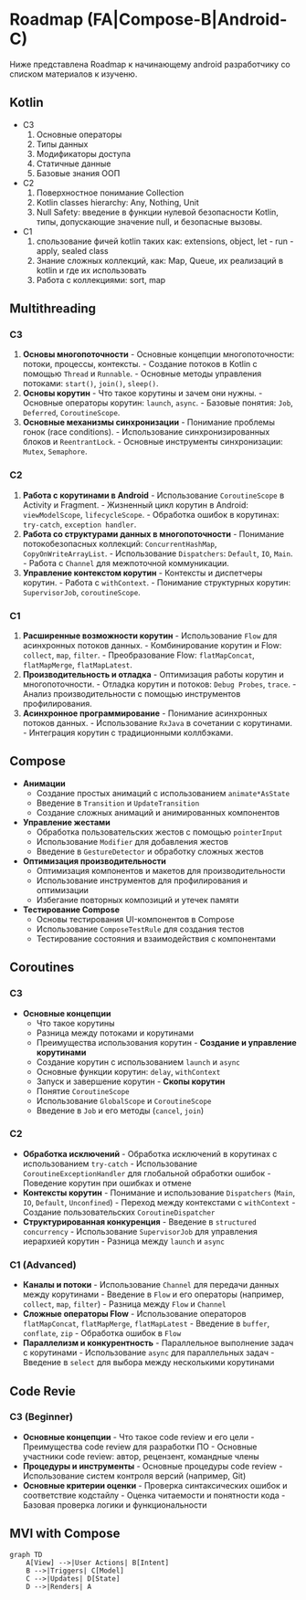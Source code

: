 # Roadmap (FA|Compose-B|Android-C)

Ниже представлена Roadmap к начинающему android разработчику со списком материалов к изученю.

## Kotlin

 - C3
	1.  Основные операторы
	2.  Типы данных
	3.  Модификаторы доступа
	4.  Статичные данные
	5.  Базовые знания ООП
- C2
	1.  Поверхностное понимание Collection
	2.  Kotlin classes hierarchy: Any, Nothing, Unit
	3.  Null Safety: введение в функции нулевой безопасности Kotlin, типы, допускающие значение null, и безопасные вызовы.
- C1 
	1.  спользование фичей kotlin таких как: extensions, object, let - run - apply, sealed class
	2.  Знание сложных коллекций, как: Map, Queue, их реализаций в kotlin и где их использовать
	3.  Работа с коллекциями: sort, map

## Multithreading

### C3
1.   **Основы многопоточности**
    -   Основные концепции многопоточности: потоки, процессы, контексты.
    -   Создание потоков в Kotlin с помощью `Thread` и `Runnable`.
    -   Основные методы управления потоками: `start()`, `join()`, `sleep()`.
2.   **Основы корутин**
    -   Что такое корутины и зачем они нужны.
    -   Основные операторы корутин: `launch`, `async`.
    -   Базовые понятия: `Job`, `Deferred`, `CoroutineScope`.
3.   **Основные механизмы синхронизации**
    -   Понимание проблемы гонок (race conditions).
    -   Использование синхронизированных блоков и `ReentrantLock`.
    -   Основные инструменты синхронизации: `Mutex`, `Semaphore`.
### C2
1.   **Работа с корутинами в Android**
    -   Использование `CoroutineScope` в Activity и Fragment.
    -   Жизненный цикл корутин в Android: `viewModelScope`, `lifecycleScope`.
    -   Обработка ошибок в корутинах: `try-catch`, `exception handler`.
2.   **Работа со структурами данных в многопоточности**
    -   Понимание потокобезопасных коллекций: `ConcurrentHashMap`, `CopyOnWriteArrayList`.
    -   Использование `Dispatchers`: `Default`, `IO`, `Main`.
    -   Работа с `Channel` для межпоточной коммуникации.
3.   **Управление контекстом корутин**
    -   Контексты и диспетчеры корутин.
    -   Работа с `withContext`.
    -   Понимание структурных корутин: `SupervisorJob`, `coroutineScope`.
### C1 
1.   **Расширенные возможности корутин**
    -   Использование `Flow` для асинхронных потоков данных.
    -   Комбинирование корутин и Flow: `collect`, `map`, `filter`.
    -   Преобразование Flow: `flatMapConcat`, `flatMapMerge`, `flatMapLatest`.
2.   **Производительность и отладка**
    -   Оптимизация работы корутин и многопоточности.
    -   Отладка корутин и потоков: `Debug Probes`, `trace`.
    -   Анализ производительности с помощью инструментов профилирования.
3.   **Асинхронное программирование**
    -   Понимание асинхронных потоков данных.
    -   Использование `RxJava` в сочетании с корутинами.
    -   Интеграция корутин с традиционными коллбэками.

## Compose

-   **Анимации**
    -   Создание простых анимаций с использованием `animate*AsState`
    -   Введение в `Transition` и `UpdateTransition`
    -   Создание сложных анимаций и анимированных компонентов
-   **Управление жестами**
    -   Обработка пользовательских жестов с помощью `pointerInput`
    -   Использование `Modifier` для добавления жестов
    -   Введение в `GestureDetector` и обработку сложных жестов
-   **Оптимизация производительности**
    -   Оптимизация компонентов и макетов для производительности
    -   Использование инструментов для профилирования и оптимизации
    -   Избегание повторных композиций и утечек памяти
-   **Тестирование Compose**
    -   Основы тестирования UI-компонентов в Compose
    -   Использование `ComposeTestRule` для создания тестов
    -   Тестирование состояния и взаимодействия с компонентами

## Coroutines

### C3
   - **Основные концепции**
        -   Что такое корутины
        -   Разница между потоками и корутинами
        -   Преимущества использования корутин
    -   **Создание и управление корутинами**
        -   Создание корутин с использованием `launch` и `async`
        -   Основные функции корутин: `delay`, `withContext`
        -   Запуск и завершение корутин
    -   **Скопы корутин**
        -   Понятие `CoroutineScope`
        -   Использование `GlobalScope` и `CoroutineScope`
        -   Введение в `Job` и его методы (`cancel`, `join`)

### C2
-   **Обработка исключений**
        -   Обработка исключений в корутинах с использованием `try-catch`
        -   Использование `CoroutineExceptionHandler` для глобальной обработки ошибок
        -   Поведение корутин при ошибках и отмене
- **Контексты корутин**
        -   Понимание и использование `Dispatchers` (`Main`, `IO`, `Default`, `Unconfined`)
        -   Переход между контекстами с `withContext`
        -   Создание пользовательских `CoroutineDispatcher`
-   **Структурированная конкуренция**
        -   Введение в `structured concurrency`
        -   Использование `SupervisorJob` для управления иерархией корутин
        -   Разница между `launch` и `async`

###  C1 (Advanced)
-   **Каналы и потоки**
        -   Использование `Channel` для передачи данных между корутинами
        -   Введение в `Flow` и его операторы (например, `collect`, `map`, `filter`)
        -   Разница между `Flow` и `Channel`
-   **Сложные операторы Flow**
        -   Использование операторов `flatMapConcat`, `flatMapMerge`, `flatMapLatest`
        -   Введение в `buffer`, `conflate`, `zip`
        -   Обработка ошибок в `Flow`
-   **Параллелизм и конкурентность**
        -   Параллельное выполнение задач с корутинами
        -   Использование `async` для параллельных задач
        -   Введение в `select` для выбора между несколькими корутинами

## Code Revie

###  C3 (Beginner)
-   **Основные концепции**
        -   Что такое code review и его цели
        -   Преимущества code review для разработки ПО
        -   Основные участники code review: автор, рецензент, командные члены
-   **Процедуры и инструменты**
        -   Основные процедуры code review
        -   Использование систем контроля версий (например, Git)
-   **Основные критерии оценки**
        -   Проверка синтаксических ошибок и соответствие кодстайлу
        -   Оценка читаемости и понятности кода
        -   Базовая проверка логики и функциональности

## MVI with Compose

```mermaid
graph TD
    A[View] -->|User Actions| B[Intent]
    B -->|Triggers| C[Model]
    C -->|Updates| D[State]
    D -->|Renders| A
```
